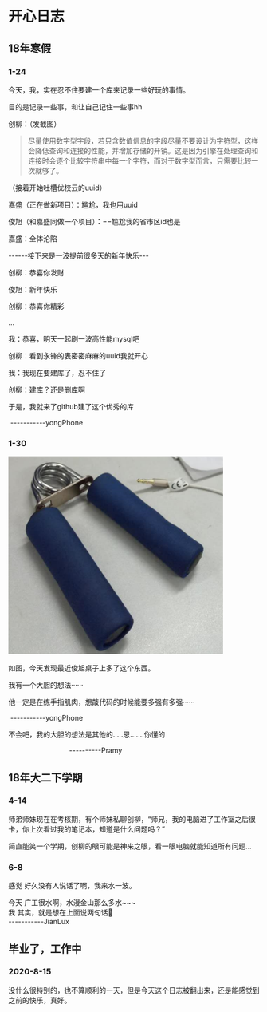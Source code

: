 # 开心日志

## 18年寒假

### 1-24

今天，我，实在忍不住要建一个库来记录一些好玩的事情。

目的是记录一些事，和让自己记住一些事hh

创柳：（发截图）

> 尽量使用数字型字段，若只含数值信息的字段尽量不要设计为字符型，这样会降低查询和连接的性能，并增加存储的开销。这是因为引擎在处理查询和连接时会逐个比较字符串中每一个字符，而对于数字型而言，只需要比较一次就够了。

（接着开始吐槽优校云的uuid）

嘉盛（正在做新项目）：尴尬，我也用uuid

俊旭（和嘉盛同做一个项目）：==尴尬我的省市区id也是

嘉盛：全体沦陷

------接下来是一波提前很多天的新年快乐---

创柳：恭喜你发财

俊旭：新年快乐

创柳：恭喜你精彩

...



我：恭喜，明天一起刷一波高性能mysql吧

创柳：看到永锋的表密密麻麻的uuid我就开心

我：我现在要建库了，忍不住了

创柳：建库？还是删库啊

于是，我就来了github建了这个优秀的库

​																-----------yongPhone



### 1-30

![](pictures/0.jpg)

如图，今天发现最近俊旭桌子上多了这个东西。

我有一个大胆的想法······

他一定是在练手指肌肉，想敲代码的时候能要多强有多强······

​																-----------yongPhone

不会吧，我的大胆的想法是其他的.....恩.......你懂的

                                ----------Pramy
                               
## 18年大二下学期
### 4-14
师弟师妹现在在考核期，有个师妹私聊创柳，“师兄，我的电脑进了工作室之后很卡，你上次看过我的笔记本，知道是什么问题吗？”

简直能笑一个学期，创柳的眼可能是神来之眼，看一眼电脑就能知道所有问题...





### 6-8
感觉 好久没有人说话了啊，我来水一波。

今天 广工很水啊，水漫金山那么多水~~~  
我 其实，就是想在上面说两句话:tada:    
																-----------JianLux

## 毕业了，工作中
### 2020-8-15
没什么很特别的，也不算顺利的一天，但是今天这个日志被翻出来，还是能感觉到之前的快乐，真好。

